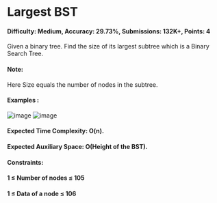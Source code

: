 # Largest BST
#### 
#### Difficulty: Medium, Accuracy: 29.73%, Submissions: 132K+, Points: 4
Given a binary tree. Find the size of its largest subtree which is a Binary Search Tree.

#### Note: 
Here Size equals the number of nodes in the subtree.
<br>
#### Examples :
![image](https://github.com/user-attachments/assets/e64a31ef-abb4-49a1-9a9b-e583ac2d66db)
![image](https://github.com/user-attachments/assets/bb7955fb-53f4-4ef4-9ce6-0dc851e9e25f)

#### Expected Time Complexity: O(n).
#### Expected Auxiliary Space: O(Height of the BST).

#### Constraints:
#### 1 ≤ Number of nodes ≤ 105
#### 1 ≤ Data of a node ≤ 106

